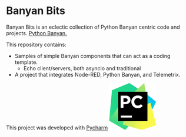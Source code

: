 # Banyan Bits

Banyan Bits is an eclectic collection of Python Banyan centric code and projects.
[Python Banyan.](https://mryslab.github.io/python_banyan/)

This repository contains:
* Samples of simple Banyan components that can act as a coding template.
    * Echo client/servers, both asyncio and traditional
* A project that integrates Node-RED, Python Banyan, and Telemetrix. 

This project was developed with [Pycharm](https://www.jetbrains.com/pycharm/) ![logo](https://github.com/MrYsLab/python_banyan/blob/master/images/icon_PyCharm.png)

